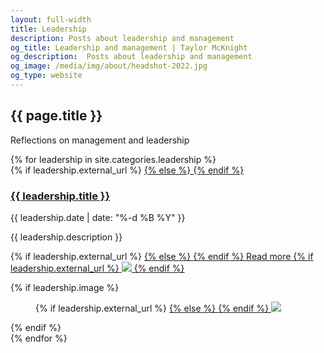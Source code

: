 ```yaml
---
layout: full-width
title: Leadership
description: Posts about leadership and management
og_title: Leadership and management | Taylor McKnight
og_description:  Posts about leadership and management
og_image: /media/img/about/headshot-2022.jpg
og_type: website
---
```

<section class="grid page-header">
	<div class="full-width">
		<h1>{{ page.title }}</h1>
		<p>Reflections on management and leadership</p>
	</div>
</section>
<section class="stripe-section-2">
	<section class="grid-wrapper feed">
		{% for leadership in site.categories.leadership %}
		<article>
			<figcaption>
				{% if leadership.external_url %}
				<a href="{{ leadership.external_url }}">
				{% else %}
				<a href="{{ leadership.url }}">
				{% endif %}
				<h3>
					{{ leadership.title }}
				</h3>
				</a>
				<p class="label">{{ leadership.date | date: "%-d %B %Y" }}</p>
				<p class="description">{{ leadership.description }}</p>
				<p>
				{% if leadership.external_url %}
				<a href="{{ leadership.external_url }}">
				{% else %}
				<a href="{{ leadership.url }}">
				{% endif %}
				Read more
				{% if leadership.external_url %}
				<img src="{{ site.url }}/media/img/external-link-icon.png" class="external-link-icon">
				{% endif %}
				</a>
				</p>
			</figcaption>
			{% if leadership.image %}
			<figure>
				{% if leadership.external_url %}
				<a href="{{ leadership.external_url }}">
				{% else %}
				<a href="{{ leadership.url }}">
				{% endif %}
				<img src="{{ leadership.image }}" />
				</a>
			</figure>
			{% endif %}
		</article>
		{% endfor %}
	</section>
</section>
